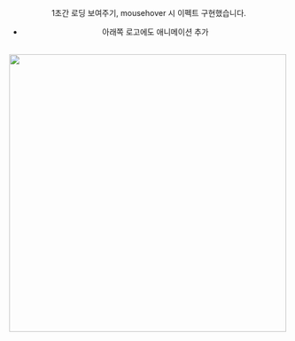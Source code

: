 <div align="center">
  
  1초간 로딩 보여주기, mousehover 시 이펙트 구현했습니다.
  + 아래쪽 로고에도 애니메이션 추가
  
</div>

</br>



<img width="500" src ="https://user-images.githubusercontent.com/37402252/140524748-466a2d21-a095-4551-8d95-25d7a4ad25d0.gif">


